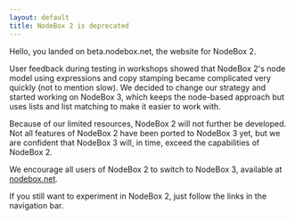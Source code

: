```yaml
---
layout: default
title: NodeBox 2 is deprecated
---
```

Hello, you landed on beta.nodebox.net, the website for NodeBox 2. 

User feedback during testing in workshops showed that NodeBox 2's node model using expressions and copy stamping became complicated very quickly (not to mention slow). We decided to change our strategy and started working on NodeBox 3, which keeps the node-based approach but uses lists and list matching to make it easier to work with.

Because of our limited resources, NodeBox 2 will not further be developed. Not all features of NodeBox 2 have been ported to NodeBox 3 yet, but we are confident that NodeBox 3 will, in time, exceed the capabilities of NodeBox 2.
 
We encourage all users of NodeBox 2 to switch to NodeBox 3, available at [nodebox.net](http://nodebox.net/).

If you still want to experiment in NodeBox 2, just follow the links in the navigation bar.
